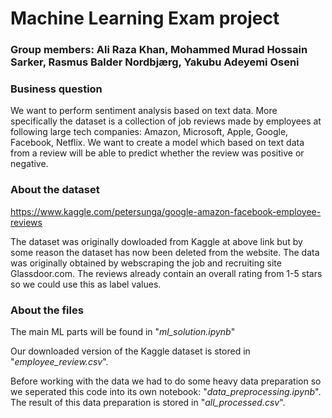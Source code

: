 # Machine Learning Exam project

### Group members: Ali Raza Khan, Mohammed Murad Hossain Sarker, Rasmus Balder Nordbjærg, Yakubu Adeyemi Oseni

### Business question

We want to perform sentiment analysis based on text data. More specifically the dataset is a collection of job reviews made by employees at following large tech companies: Amazon, Microsoft, Apple, Google, Facebook, Netflix. We want to create a model which based on text data from a review will be able to predict whether the review was positive or negative.

### About the dataset

https://www.kaggle.com/petersunga/google-amazon-facebook-employee-reviews

The dataset was originally dowloaded from Kaggle at above link but by some reason the dataset has now been deleted from the website.
The data was originally obtained by webscraping the job and recruiting site Glassdoor.com. The reviews already contain an overall rating from 1-5 stars so we could use this as label values.

### About the files

The main ML parts will be found in "*ml_solution.ipynb*"

Our downloaded version of the Kaggle dataset is stored in "*employee_review.csv*".

Before working with the data we had to do some heavy data preparation so we seperated this code into its own notebook: "*data_preprocessing.ipynb*". The result of this data preparation is stored in "*all_processed.csv*".
